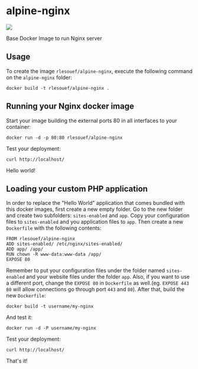alpine-nginx
==================

[![](https://badge.imagelayers.io/rlesouef/alpine-redis:latest.svg)](https://imagelayers.io/?images=rlesouef/alpine-redis:latest 'Get your own badge on imagelayers.io')

Base Docker Image to run Nginx server


Usage
-----

To create the image `rlesouef/alpine-nginx`, execute the following command on the `alpine-nginx` folder:

    docker build -t rlesouef/alpine-nginx .


Running your Nginx docker image
-------------------------------

Start your image building the external ports 80 in all interfaces to your container:

    docker run -d -p 80:80 rlesouef/alpine-nginx

Test your deployment:

    curl http://localhost/

Hello world!

Loading your custom PHP application
-----------------------------------

In order to replace the "Hello World" application that comes bundled with this docker images, first create a new empty folder. Go to the new folder and create two subfolders: `sites-enabled` and `app`. Copy your configuration files to `sites-enabled` and you application files to `app`. Then create a new `Dockerfile` with the following contents:

    FROM rlesouef/alpine-nginx
    ADD sites-enabled/ /etc/nginx/sites-enabled/
    ADD app/ /app/
    RUN chown -R www-data:www-data /app/
    EXPOSE 80

Remember to put your configuration files under the folder named `sites-enabled` and your website files under the folder `app`. Also, if you want to use a different port, change the `EXPOSE 80` in `Dockerfile` as well.(eg. `EXPOSE 443 80` will allow connections go through port `443` and `80`).
After that, build the new `Dockerfile`:

    docker build -t username/my-nginx

And test it:

    docker run -d -P username/my-nginx

Test your deployment:

    curl http://localhost/

That's it!
